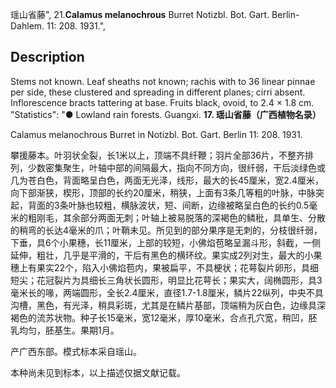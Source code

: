 瑶山省藤",
21.**Calamus melanochrous** Burret Notizbl. Bot. Gart. Berlin-Dahlem. 11: 208. 1931.",

## Description
Stems not known. Leaf sheaths not known; rachis with to 36 linear pinnae per side, these clustered and spreading in different planes; cirri absent. Inflorescence bracts tattering at base. Fruits black, ovoid, to 2.4 × 1.8 cm.
  "Statistics": "● Lowland rain forests. Guangxi.
**17. 瑶山省藤（广西植物名录）**

Calamus melanochrous Burret in Notizbl. Bot. Gart. Berlin 11: 208. 1931.

攀援藤本。叶羽状全裂，长1米以上，顶端不具纤鞭；羽片全部36片，不整齐排列，少数密集聚生，叶轴中部的间隔最大，指向不同方向，很纤弱，干后淡绿色或几为苍白色，背面略呈白色，两面无光泽，线形，最大的长45厘米，宽2.4厘米，向下部渐狭，楔形，顶部的长约20厘米，稍狭，上面有3条几等粗的叶脉，中脉突起，背面的3条叶脉也较粗，横脉波状，短、间断，边缘被略呈白色的长约0.5毫米的粗刚毛，其余部分两面无刺；叶轴上被易脱落的深褐色的鳞秕，具单生、分散的稍弯的长达4毫米的爪；叶鞘未见。所见到的部分果序是无刺的，分枝很纤弱，下垂，具6个小果穗，长11厘米，上部的较短，小佛焰苞略呈漏斗形，斜截，一侧延伸，粗壮，几乎是平滑的，干后有黑色的横环纹。果实成2列对生，最大的小果穗上有果实22个，陷入小佛焰苞内，果被扁平，不具梗状；花萼裂片卵形，具细短尖；花冠裂片为具细长三角状长圆形，明显比花萼长；果实大，阔椭圆形，具3毫米长的喙，两端圆形，全长2.4厘米，直径1.7-1.8厘米，鳞片22纵列，中央不具沟槽，黑色，有光泽，稍具彩斑，尤其是在鳞片基部，顶端稍为灰白色，边缘具深褐色的流苏状物。种子长15毫米，宽12毫米，厚10毫米，合点孔穴宽，稍凹，胚乳均匀，胚基生。果期1月。

产广西东部。模式标本采自瑶山。

本种尚未见到标本，以上描述仅据文献记载。
